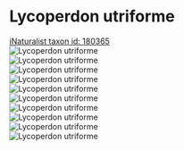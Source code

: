 
Lycoperdon utriforme
====================
  
[iNaturalist taxon id: 180365](https://www.inaturalist.org/taxa/180365)  
![Lycoperdon utriforme](https://inaturalist-open-data.s3.amazonaws.com/photos/245271469/medium.jpeg)  
![Lycoperdon utriforme](https://inaturalist-open-data.s3.amazonaws.com/photos/245271486/medium.jpeg)  
![Lycoperdon utriforme](https://inaturalist-open-data.s3.amazonaws.com/photos/245271499/medium.jpeg)  
![Lycoperdon utriforme](https://inaturalist-open-data.s3.amazonaws.com/photos/245271518/medium.jpeg)  
![Lycoperdon utriforme](https://inaturalist-open-data.s3.amazonaws.com/photos/7456586/medium.jpeg)  
![Lycoperdon utriforme](https://inaturalist-open-data.s3.amazonaws.com/photos/245271469/medium.jpeg)  
![Lycoperdon utriforme](https://inaturalist-open-data.s3.amazonaws.com/photos/245271486/medium.jpeg)  
![Lycoperdon utriforme](https://inaturalist-open-data.s3.amazonaws.com/photos/245271499/medium.jpeg)  
![Lycoperdon utriforme](https://inaturalist-open-data.s3.amazonaws.com/photos/245271518/medium.jpeg)  
![Lycoperdon utriforme](https://inaturalist-open-data.s3.amazonaws.com/photos/7456586/medium.jpeg)